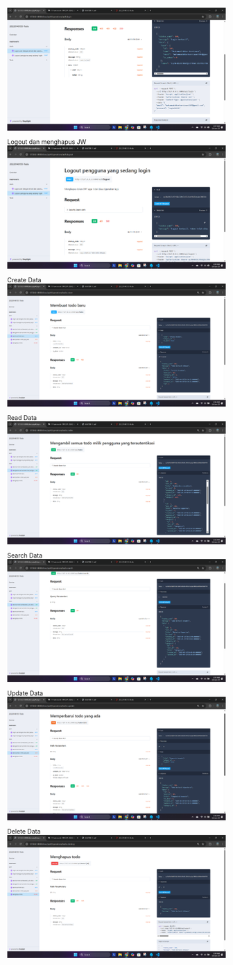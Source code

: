 ![alt text](<screnshoot/tugas12/Screenshot 2025-06-16 022737.png>)

Logout dan menghapus JW
![alt text](<screnshoot/tugas12/Screenshot 2025-06-16 022929.png>)

Create Data
![alt text](<screnshoot/tugas12/Screenshot 2025-06-16 023629.png>)

Read Data
![alt text](<screnshoot/tugas12/Screenshot 2025-06-16 023558.png>)

Search Data
![alt text](<screnshoot/tugas12/Screenshot 2025-06-16 023540.png>)

Update Data
![alt text](<screnshoot/tugas12/Screenshot 2025-06-16 023846.png>)

Delete Data
![alt text](<screnshoot/tugas12/Screenshot 2025-06-16 023905.png>)